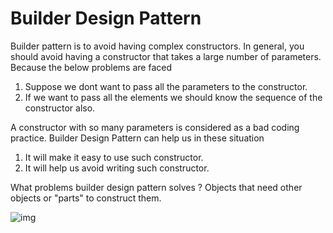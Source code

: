 # Builder Design Pattern

Builder pattern is to avoid having complex constructors. In general, you should avoid having a constructor that takes a large number of parameters.
Because the below problems are faced
  1. Suppose we dont want to pass all the parameters to the constructor.
  2. If we want to pass all the elements we should know the sequence of the constructor also.
 
 A constructor with so many parameters is considered as a bad coding practice.
 Builder Design Pattern can help us in these situation
  1. It will make it easy to use such constructor.
  2. It will help us avoid writing such constructor.
  
  What problems builder design pattern solves ?
  Objects that need other objects or "parts" to construct them.
 
  ![img](/images/1.jpg)
